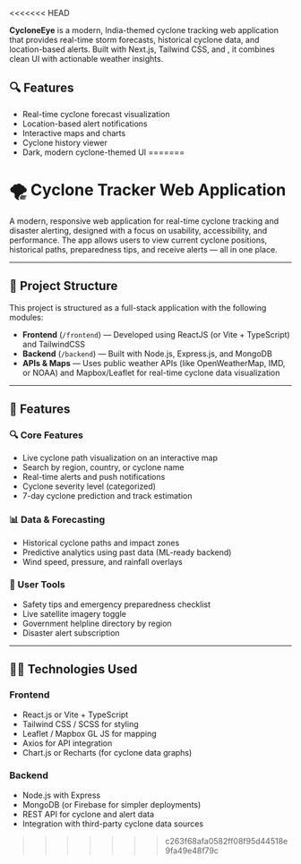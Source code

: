 <<<<<<< HEAD

**CycloneEye** is a modern, India-themed cyclone tracking web application that provides real-time storm forecasts, historical cyclone data, and location-based alerts. Built with Next.js, Tailwind CSS, and , it combines clean UI with actionable weather insights.

## 🔍 Features

- Real-time cyclone forecast visualization
- Location-based alert notifications
- Interactive maps and charts
- Cyclone history viewer
- Dark, modern cyclone-themed UI
=======
# 🌪️ Cyclone Tracker Web Application

A modern, responsive web application for real-time cyclone tracking and disaster alerting, designed with a focus on usability, accessibility, and performance. The app allows users to view current cyclone positions, historical paths, preparedness tips, and receive alerts — all in one place.

---

## 📁 Project Structure

This project is structured as a full-stack application with the following modules:

- **Frontend** (`/frontend`) — Developed using ReactJS (or Vite + TypeScript) and TailwindCSS
- **Backend** (`/backend`) — Built with Node.js, Express.js, and MongoDB
- **APIs & Maps** — Uses public weather APIs (like OpenWeatherMap, IMD, or NOAA) and Mapbox/Leaflet for real-time cyclone data visualization

---

## 🚀 Features

### 🔍 Core Features
- Live cyclone path visualization on an interactive map
- Search by region, country, or cyclone name
- Real-time alerts and push notifications
- Cyclone severity level (categorized)
- 7-day cyclone prediction and track estimation

### 📊 Data & Forecasting
- Historical cyclone paths and impact zones
- Predictive analytics using past data (ML-ready backend)
- Wind speed, pressure, and rainfall overlays

### 🧭 User Tools
- Safety tips and emergency preparedness checklist
- Live satellite imagery toggle
- Government helpline directory by region
- Disaster alert subscription


---

## 🧑‍💻 Technologies Used

### Frontend
- React.js or Vite + TypeScript
- Tailwind CSS / SCSS for styling
- Leaflet / Mapbox GL JS for mapping
- Axios for API integration
- Chart.js or Recharts (for cyclone data graphs)

### Backend
- Node.js with Express
- MongoDB (or Firebase for simpler deployments)
- REST API for cyclone and alert data
- Integration with third-party cyclone data sources
>>>>>>> c263f68afa0582ff08f95d44518e9fa49e48f79c
